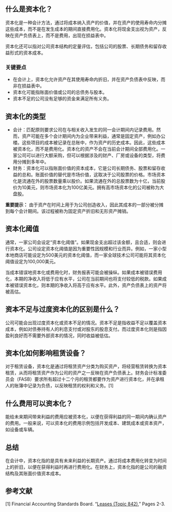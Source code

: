 ## 什么是资本化？

资本化是一种会计方法，通过将成本纳入资产的价值，并在资产的使用寿命内分摊这些成本，而不是在发生成本的期间直接费用化。资本化将现金支出视为资产，反映在资产负债表上，而不是费用，出现在损益表中。

资本化还可以指对公司资本结构的定量评估，包括公司的股票、长期债务和留存收益形式的资本成本。

### 关键要点

- 在会计上，资本化允许资产在其使用寿命内折旧，并在资产负债表中反映，而非在损益表中。
- 资本化可能指账面价值或公司的总债务与股本。
- 资本不足的公司没有足够的资金来满足所有义务。

## 资本化的类型

- 会计：匹配原则要求公司在与相关收入发生的同一会计期间内记录费用。然而，资产可能在多个会计期间内为企业带来利益，通常是固定资产，例如办公楼。这些项目的成本被记录在总账中，作为资产的历史成本。因此，这些成本被资本化，而不是费用化。资本化的资产不会在当前会计期间全部费用化。一家公司可以进行大额采购，但可以根据涉及的财产、厂房或设备的类型，将费用分摊到多年中。
- 财务：资本化可以指账面价值的资本成本，它是公司长期债务、股票和留存收益的总和。账面价值的替代是市场价值，这取决于公司股票的价格。市场资本化是流通在外的股票数量乘以股价。如果流通在外的总股票数为十亿，当前股价为10美元，则市场资本化为100亿美元。拥有高市场资本化的公司被称为大盘股。

**重要提示：** 由于资产在时间上用于为公司创造收入，因此其成本的一部分被分摊到每个会计期间。该过程被称为固定资产折旧和无形资产摊销。

## 资本化阈值

通常，一家公司会设定“资本化阈值”。如果现金支出超过该金额，且合适，则会进行资本化。公司设定资本化阈值是因为重要性因规模和行业而异。例如，一家小型本地商店可能设定为500美元的资本化阈值，而一家全球技术公司可能将其资本化阈值设定为100,000美元。

当成本错误地资本化或费用化时，财务报表可能会被操纵。如果成本被错误费用化，本期的净收入将低于应有水平，公司在当前期间也将支付较低的税款。如果成本被错误资本化，则本期的净收入将高于应有水平。此外，资产负债表上的资产将被高估。

## 资本不足与过度资本化的区别是什么？

公司可能会出现过度资本化或资本不足的情况。资本不足是指收益不足以覆盖资本成本，例如对债券持有人的利息支付或对股东的股息支付。而过度资本化则是指因盈利良好而不需要外部资本的情况，同时收益被低估。

## 资本化如何影响租赁设备？

对于租赁设备，资本化是通过将租赁资产分类为购买资产，将经营租赁转换为资本租赁，从而将租赁资产作为公司的资产之一反映在资产负债表上。财务会计标准委员会（FASB）要求所有超过十二个月的租赁都要作为资产进行资本化，并在承租人的账簿中记录为负债，以反映租赁的权利和义务。[1]

## 什么费用可以资本化？

能给未来期间带来利益的费用应被资本化，以便在获得利益的同一期间内确认资产的费用。一般来说，可以资本化的费用示例包括开发成本、建筑成本或资本资产，如设备或车辆。

## 总结

在会计中，资本化指的是具有未来利益的长期资产。通过将成本费用化转变为时间上的折旧，以便在获得利益时再进行费用化。在财务上，资本化指的是公司的融资结构及其账面价值资本成本。

## 参考文献

[1] Financial Accounting Standards Board. “[Leases (Topic 842)](https://www.fasb.org/jsp/FASB/Document_C/DocumentPage?cid=1176167901010&acceptedDisclaimer=true),” Pages 2-3.
